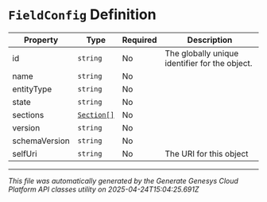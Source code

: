 # `FieldConfig` Definition

| Property | Type | Required | Description |
|----------|------|----------|-------------|
| id | `string` | No | The globally unique identifier for the object. |
| name | `string` | No |  |
| entityType | `string` | No |  |
| state | `string` | No |  |
| sections | [`Section[]`](section-definition.md) | No |  |
| version | `string` | No |  |
| schemaVersion | `string` | No |  |
| selfUri | `string` | No | The URI for this object |

---

*This file was automatically generated by the Generate Genesys Cloud Platform API classes utility on 2025-04-24T15:04:25.691Z*
